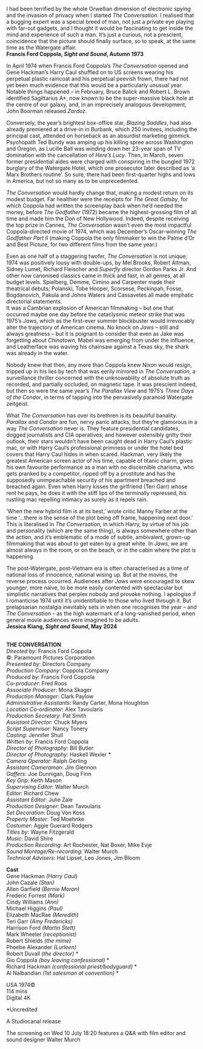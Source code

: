 
I had been terrified by the whole Orwellian dimension of electronic spying and the invasion of privacy when I started _The Conversation_. I realised that a bugging expert was a special breed of man, not just a private eye playing with far-out gadgets, and I thought it would be fascinating to get inside the mind and experience of such a man. It’s just a curious, not a prescient, coincidence that the picture should finally surface, so to speak, at the same time as the Watergate affair.  
**Francis Ford Coppola, _Sight and Sound_, Autumn 1973**

In April 1974 when Francis Ford Coppola’s _The Conversation_ opened and Gene Hackman’s Harry Caul shuffled on to US screens wearing his perpetual plastic raincoat and his perpetual peevish frown, there had not yet been much evidence that this would be a particularly unusual year. Notable things happened – in February, Bruce Balick and Robert L. Brown identified Sagittarius A*, now known to be the super-massive black hole at the centre of our galaxy, and, in an imprecisely analogous development, John Boorman released _Zardoz_.

Conversely, the year’s brightest box-office star, _Blazing Saddles_, had also already premiered at a drive-in in Burbank, which 250 invitees, including the principal cast, attended on horseback as an absurdist marketing gimmick. Psychopath Ted Bundy was amping up his killing spree across Washington and Oregon, as Lucille Ball was winding down her 23-year span of TV domination with the cancellation of _Here’s Lucy_. Then, in March, seven former presidential aides were charged with conspiring in the bungled 1972 burglary of the Watergate Hotel, which one prosecutor later described as ‘a Marx Brothers routine’. So sure, there had been first-quarter highs and lows in America, but not so many as to be unprecedented.

_The Conversation_ would hardly change that, making a modest return on its modest budget. Far healthier were the receipts for _The Great Gatsby_, for which Coppola had written the screenplay back when he’d needed the money, before _The Godfather_ (1972) became the highest-grossing film of all time and made him the Don of New Hollywood. Indeed, despite receiving the top prize in Cannes, _The Conversation_ wasn’t even the most impactful Coppola-directed movie of 1974, which was December’s Oscar-winning _The Godfather Part II_ (making Coppola the only filmmaker to win the Palme d’Or and Best Picture, for two different films from the same year.)

Even as one half of a staggering twofer, _The Conversation_ is not unique; 1974 was positively lousy with double-ups, by Mel Brooks, Robert Altman, Sidney Lumet, Richard Fleischer and _Superfly_ director Gordon Parks Jr. And other now canonised classics came in thick and fast, in all genres, at all budget levels. Spielberg, Demme, Cimino and Carpenter made their theatrical debuts; Polanski, Tobe Hooper, Scorsese, Peckinpah, Fosse, Bogdanovich, Pakula and Johns Waters and Cassavetes all made emphatic directorial statements.  
It was a Cambrian explosion of American filmmaking – but one that occurred maybe one day before the cataclysmic meteor strike that was 1975’s _Jaws_, which as the first-ever summer blockbuster would irrevocably alter the trajectory of American cinema. No knock on _Jaws_ – still and always greatness – but it is poignant to consider that even as Jake was forgetting about _Chinatown_, Mabel was emerging from under the influence, and Leatherface was waving his chainsaw against a Texas sky, the shark was already in the water.

Nobody knew that then, any more than Coppola knew Nixon would resign, tripped up in his lies by tech that was eerily mirrored in _The Conversation_, a surveillance thriller concerned with the unknowability of absolute truth as recorded, and partially occluded, on magnetic tape. It was prescient indeed, but then so were the same year’s _The Parallax View_ and 1975’s _Three Days of the Condor_, in terms of tapping into the pervasively paranoid Watergate zeitgeist.

What _The Conversation_ has over its brethren is its beautiful banality. _Parallax_ and _Condor_ are fun, nervy panic attacks, but they’re glamorous in a way _The Conversation_ never is. They feature presidential candidates, dogged journalists and CIA operatives; and however ostensibly gritty their outlook, their stars wouldn’t have been caught dead in Harry Caul’s plastic mac, or with Harry Caul’s professional primness or under the hotel bed covers that Harry Caul hides in when scared. Hackman, very likely the greatest American screen actor of his time, capable of titanic charm, gives his own favourite performance as a man with no discernible charisma, who gets pranked by a competitor, ripped off by a prostitute and has the supposedly unimpeachable security of his apartment breached and breached again. Even when Harry kisses the girlfriend (Teri Garr) whose rent he pays, he does it with the stiff lips of the terminally repressed, his rustling mac repelling intimacy as surely as it repels rain.

‘When the new hybrid film is at its best,’ wrote critic Manny Farber at the time ‘…there is the sense of the plot being off frame, happening next door.’ This is literalised in _The Conversation_, in which Harry, by virtue of his job and personality (which are the same thing), is always somewhere other than the action, and it’s emblematic of a mode of subtle, ambivalent, grown-up filmmaking that was about to get eaten by a great white. In _Jaws_, we are almost always in the room, or on the beach, or in the cabin where the plot is happening.

The post-Watergate, post-Vietnam era is often characterised as a time of national loss of innocence, national wising up. But at the movies, the reverse process occurred. Audiences after _Jaws_ were encouraged to skew younger, more naïve, to be more easily contented with spectacular but simplistic narratives that perplex nobody and provoke nothing. I apologise if I romanticise 1974 until it’s unidentifiable to those who lived through it. But prelapsarian nostalgia inevitably sets in when one recognises the year – and _The Conversation_ – as the high watermark of a long-vanished period, when general movie audiences were imagined to be adults.  
**Jessica Kiang, _Sight and Sound_, May 2024**
<br><br>

**THE CONVERSATION**  
_Directed by_: Francis Ford Coppola  
©: Paramount Pictures Corporation  
_Presented by_: Directors Company  
_Production Company_: Coppola Company  
_Produced by_: Francis Ford Coppola  
_Co-producer_: Fred Roos  
_Associate Producer_: Mona Skager  
_Production Manager_: Clark Paylow  
_Administrative Assistants_:  Randy Carter, Mona Houghton  
_Location Co-ordinator_: Alex Tavoularis  
_Production Secretary_: Pat Smith  
_Assistant Director_: Chuck Myers  
_Script Supervisor_: Nancy Tonery  
_Casting_: Jennifer Shull  
_Written by_: Francis Ford Coppola  
_Director of Photography_: Bill Butler  
_Director of Photography_: Haskell Wexler *  
_Camera Operator_: Ralph Gerling  
_Assistant Cameraman_: Jim Glennon  
_Gaffers_: Joe Dunnigan, Doug Finn  
_Key Grip_: Keith Mason  
_Supervising Editor_: Walter Murch  
_Editor_: Richard Chew  
_Assistant Editor_: Julie Zale  
_Production Designer_: Dean Tavoularis  
_Set Decoration_: Doug Von Koss  
_Property Master_: Ted Moehnke  
_Costumer_: Aggie Guerard Rodgers  
_Titles by_: Wayne Fitzgerald  
_Music_: David Shire  
_Production Recording_: Art Rochester,  Nat Boxer, Mike Evje  
_Sound Montage/Re-recording_: Walter Murch  
_Technical Advisers_: Hal Lipset, Leo Jones,  Jim Bloom

**Cast**  
Gene Hackman _(Harry Caul)_  
John Cazale _(Stan)_  
Allen Garfield _(Bernie Moran)_  
Frederic Forrest _(Mark)_  
Cindy Williams _(Ann)_  
Michael Higgins _(Paul)_  
Elizabeth MacRae _(Meredith)_  
Teri Garr _(Amy Fredericks)_  
Harrison Ford _(Martin Stett)_  
Mark Wheeler _(receptionist)_  
Robert Shields _(the mime)_  
Phoebe Alexander _(Lurleen)_  
Robert Duvall _(the director)_ *  
Gio Coppola _(boy leaving confessional)_ *  
Richard Hackman _(confessional priest/bodyguard)_ *  
Al Nalbandian _(1st salesman at convention)_ *

USA 1974©  
114 mins  
Digital 4K

*Uncredited

A Studiocanal release

The screening on Wed 10 July 18:20 features a Q&A with film editor and sound designer  Walter Murch
<br><br>
<!--stackedit_data:
eyJoaXN0b3J5IjpbNDg2MzE3NzIwXX0=
-->